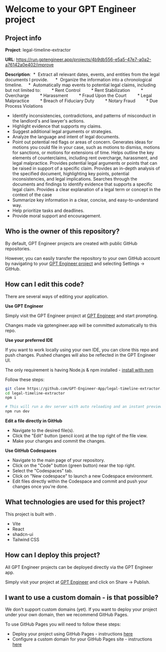# Welcome to your GPT Engineer project

## Project info

**Project**: legal-timeline-extractor 

**URL**: https://run.gptengineer.app/projects/4b9db556-e5a5-47e7-a0a2-a76142a0e402/improve

**Description**:  *  Extract all relevant dates, events, and entities from the legal documents I provide. 
    *  Organize the information into a chronological timeline.
    *  Automatically map events to potential legal claims, including but not limited to:
        * Rent Control
        * Rent Stabilization
        * Overcharge
        * Harassment
        * Fraud Upon the Court
        * Legal Malpractice
        * Breach of Fiduciary Duty
        * Notary Fraud
        * Due Process Violations
* Identify inconsistencies, contradictions, and patterns of misconduct in the landlord's and lawyer's actions.
* Highlight evidence that supports my claims.
* Suggest additional legal arguments or strategies.
* Analyze the language and intent of legal documents.
* Point out potential red flags or areas of concern.
Generates ideas for motions you could file in your case, such as motions to dismiss, motions for sanctions, or motions for extensions of time. 
 Helps outline the key elements of counterclaims, including rent overcharge, harassment, and legal malpractice.
 Provides potential legal arguments or points that can be raised in support of a specific claim.
Provides an in-depth analysis of the specified document, highlighting key points, potential inconsistencies, and legal implications. 
Searches through the documents and findings to identify evidence that supports a specific legal claim.
Provides a clear explanation of a legal term or concept in the context of the case
* Summarize key information in a clear, concise, and easy-to-understand way.
* Help prioritize tasks and deadlines.
* Provide moral support and encouragement. 

## Who is the owner of this repository?
By default, GPT Engineer projects are created with public GitHub repositories.

However, you can easily transfer the repository to your own GitHub account by navigating to your [GPT Engineer project](https://run.gptengineer.app/projects/4b9db556-e5a5-47e7-a0a2-a76142a0e402/improve) and selecting Settings -> GitHub. 

## How can I edit this code?
There are several ways of editing your application.

**Use GPT Engineer**

Simply visit the GPT Engineer project at [GPT Engineer](https://run.gptengineer.app/projects/4b9db556-e5a5-47e7-a0a2-a76142a0e402/improve) and start prompting.

Changes made via gptengineer.app will be committed automatically to this repo.

**Use your preferred IDE**

If you want to work locally using your own IDE, you can clone this repo and push changes. Pushed changes will also be reflected in the GPT Engineer UI.

The only requirement is having Node.js & npm installed - [install with nvm](https://github.com/nvm-sh/nvm#installing-and-updating)

Follow these steps: 

```sh
git clone https://github.com/GPT-Engineer-App/legal-timeline-extractor.git
cd legal-timeline-extractor
npm i

# This will run a dev server with auto reloading and an instant preview.
npm run dev
```

**Edit a file directly in GitHub**

- Navigate to the desired file(s).
- Click the "Edit" button (pencil icon) at the top right of the file view.
- Make your changes and commit the changes.

**Use GitHub Codespaces**

- Navigate to the main page of your repository.
- Click on the "Code" button (green button) near the top right.
- Select the "Codespaces" tab.
- Click on "New codespace" to launch a new Codespace environment.
- Edit files directly within the Codespace and commit and push your changes once you're done.

## What technologies are used for this project?

This project is built with .

- Vite
- React
- shadcn-ui
- Tailwind CSS

## How can I deploy this project?

All GPT Engineer projects can be deployed directly via the GPT Engineer app. 

Simply visit your project at [GPT Engineer](https://run.gptengineer.app/projects/4b9db556-e5a5-47e7-a0a2-a76142a0e402/improve) and click on Share -> Publish.

## I want to use a custom domain - is that possible?

We don't support custom domains (yet). If you want to deploy your project under your own domain, then we recommend GitHub Pages.

To use GitHub Pages you will need to follow these steps: 
- Deploy your project using GitHub Pages - instructions [here](https://docs.github.com/en/pages/getting-started-with-github-pages/creating-a-github-pages-site#creating-your-site)
- Configure a custom domain for your GitHub Pages site - instructions [here](https://docs.github.com/en/pages/configuring-a-custom-domain-for-your-github-pages-site)